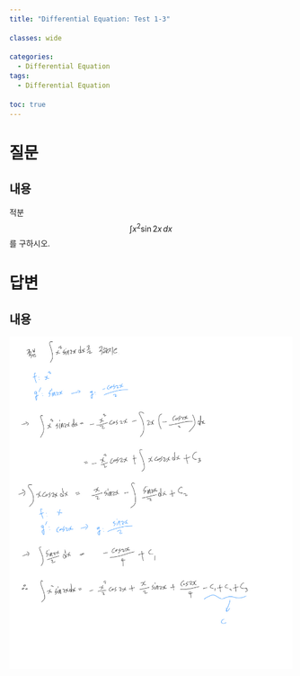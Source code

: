 ```yaml
---
title: "Differential Equation: Test 1-3"

classes: wide

categories:
  - Differential Equation
tags:
  - Differential Equation

toc: true
---
```


# 질문

## 내용

적분 $$\displaystyle \int x^{2}\sin{2x}\,dx$$를 구하시오.

# 답변

## 내용

![Answer](/assets/images/differential_equation/test_1/test_3.png)